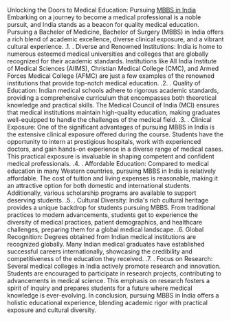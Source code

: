 Unlocking the Doors to Medical Education: Pursuing [MBBS in India](https://www.metaeducationindia.com/mbbs-in-india)
Embarking on a journey to become a medical professional is a noble pursuit, and India stands as a beacon for quality medical education. Pursuing a Bachelor of Medicine, Bachelor of Surgery (MBBS) in India offers a rich blend of academic excellence, diverse clinical exposure, and a vibrant cultural experience.
.1. . Diverse and Renowned Institutions:
India is home to numerous esteemed medical universities and colleges that are globally recognized for their academic standards. Institutions like All India Institute of Medical Sciences (AIIMS), Christian Medical College (CMC), and Armed Forces Medical College (AFMC) are just a few examples of the renowned institutions that provide top-notch medical education.
.2. . Quality of Education:
Indian medical schools adhere to rigorous academic standards, providing a comprehensive curriculum that encompasses both theoretical knowledge and practical skills. The Medical Council of India (MCI) ensures that medical institutions maintain high-quality education, making graduates well-equipped to handle the challenges of the medical field.
.3. . Clinical Exposure:
One of the significant advantages of pursuing MBBS in India is the extensive clinical exposure offered during the course. Students have the opportunity to intern at prestigious hospitals, work with experienced doctors, and gain hands-on experience in a diverse range of medical cases. This practical exposure is invaluable in shaping competent and confident medical professionals.
.4. . Affordable Education:
Compared to medical education in many Western countries, pursuing MBBS in India is relatively affordable. The cost of tuition and living expenses is reasonable, making it an attractive option for both domestic and international students. Additionally, various scholarship programs are available to support deserving students.
.5. . Cultural Diversity:
India's rich cultural heritage provides a unique backdrop for students pursuing MBBS. From traditional practices to modern advancements, students get to experience the diversity of medical practices, patient demographics, and healthcare challenges, preparing them for a global medical landscape.
.6.  Global Recognition:
Degrees obtained from Indian medical institutions are recognized globally. Many Indian medical graduates have established successful careers internationally, showcasing the credibility and competitiveness of the education they received.
.7. . Focus on Research:
Several medical colleges in India actively promote research and innovation. Students are encouraged to participate in research projects, contributing to advancements in medical science. This emphasis on research fosters a spirit of inquiry and prepares students for a future where medical knowledge is ever-evolving.
In conclusion, pursuing MBBS in India offers a holistic educational experience, blending academic rigor with practical exposure and cultural diversity.

